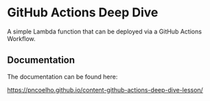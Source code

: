 # GitHub Actions Deep Dive

A simple Lambda function that can be deployed via a GitHub Actions Workflow. 

## Documentation

The documentation can be found here:

https://pncoelho.github.io/content-github-actions-deep-dive-lesson/
